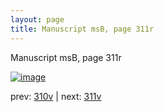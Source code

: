 ```yaml
---
layout: page
title: Manuscript msB, page 311r
---
```


Manuscript msB, page 311r

[![image](http://www.homermultitext.org/iipsrv?OBJ=IIP,1.0&FIF=/project/homer/pyramidal/deepzoom/hmt/vbbifolio/pending/vb_310v_311r.tif&WID=100&CVT=JPEG)](http://www.homermultitext.org/ict2/?urn=urn:cite2:hmt:vbbifolio.pending:vb_310v_311r)

prev:  [310v](../310v) | next:  [311v](../311v)

